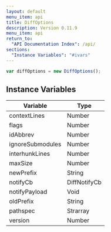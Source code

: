 ```yaml
---
layout: default
menu_item: api
title: DiffOptions
description: Version 0.11.9
menu_item: api
return_to:
  "API Documentation Index": /api/
sections:
  "Instance Variables": "#ivars"
---
```


```js
var diffOptions = new DiffOptions();
```

## <a name="ivars"></a>Instance Variables

| Variable | Type |
| --- | --- |
| <a name="contextLines"></a>contextLines | Number |
| <a name="flags"></a>flags | Number |
| <a name="idAbbrev"></a>idAbbrev | Number |
| <a name="ignoreSubmodules"></a>ignoreSubmodules | Number |
| <a name="interhunkLines"></a>interhunkLines | Number |
| <a name="maxSize"></a>maxSize | Number |
| <a name="newPrefix"></a>newPrefix | String |
| <a name="notifyCb"></a>notifyCb | DiffNotifyCb |
| <a name="notifyPayload"></a>notifyPayload | Void |
| <a name="oldPrefix"></a>oldPrefix | String |
| <a name="pathspec"></a>pathspec | Strarray |
| <a name="version"></a>version | Number |

